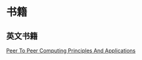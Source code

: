 # 书籍

## 英文书籍

[Peer To Peer Computing Principles And Applications](./Peer-to-Peer_Computing_Principles_and_Applications.pdf)
